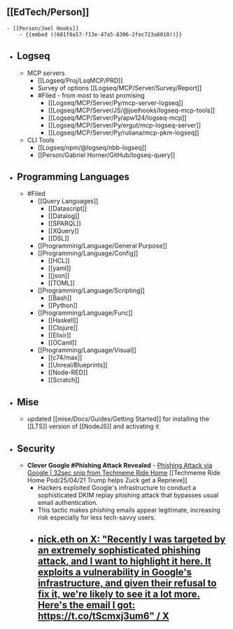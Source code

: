 ## [[EdTech/Person]]
	- [[Person/Joel Hooks]]
		- {{embed ((681f8a57-f13e-47a5-8306-2fec723a6010))}}
- ## Logseq
	- MCP servers
		- [[Logseq/Proj/LsqMCP/PRD]]
		- Survey of options [[Logseq/MCP/Server/Survey/Report]]
		- #Filed - from most to least promising
			- [[Logseq/MCP/Server/Py/mcp-server-logseq]]
			- [[Logseq/MCP/Server/JS/@joelhooks/logseq-mcp-tools]]
			- [[Logseq/MCP/Server/Py/apw124/logseq-mcp]]
			- [[Logseq/MCP/Server/Py/ergut/mcp-logseq-server]]
			- [[Logseq/MCP/Server/Py/ruliana/mcp-pkm-logseq]]
	- CLI Tools
		- [[Logseq/npm/@logseq/nbb-logseq]]
		- [[Person/Gabriel Horner/GitHub/logseq-query]]
- ## Programming Languages
	- #Filed
		- [[Query Languages]]
			- [[Datascript]]
			- [[Datalog]]
			- [[SPARQL]]
			- [[XQuery]]
			- [[DSL]]
		- [[Programming/Language/General Purpose]]
		- [[Programming/Language/Config]]
			- [[HCL]]
			- [[yaml]]
			- [[json]]
			- [[TOML]]
		- [[Programming/Language/Scripting]]
			- [[Bash]]
			- [[Python]]
		- [[Programming/Language/Func]]
			- [[Haskell]]
			- [[Clojure]]
			- [[Elixir]]
			- [[OCaml]]
		- [[Programming/Language/Visual]]
			- [[c74/max]]
			- [[Unreal/Blueprints]]
			- [[Node-RED]]
			- [[Scratch]]
- ## Mise
	- updated [[mise/Docs/Guides/Getting Started]] for installing the [[LTS]] version of [[NodeJS]] and activating it
- ## Security
	- **Clever Google #Phishing Attack Revealed** - [Phishing Attack via Google | 32sec snip from Techmeme Ride Home](https://share.snipd.com/snip/116d2786-2029-42a8-bca2-8b1d35f8fec4) [[Techmeme Ride Home Pod/25/04/21 Trump helps Zuck get a Reprieve]]
		- Hackers exploited Google's infrastructure to conduct a sophisticated DKIM replay phishing attack that bypasses usual email authentication.
		- This tactic makes phishing emails appear legitimate, increasing risk especially for less tech-savvy users.
		- [nick.eth on X: "Recently I was targeted by an extremely sophisticated phishing attack, and I want to highlight it here. It exploits a vulnerability in Google's infrastructure, and given their refusal to fix it, we're likely to see it a lot more. Here's the email I got: https://t.co/tScmxj3um6" / X](https://x.com/nicksdjohnson/status/1912439023982834120)
			-